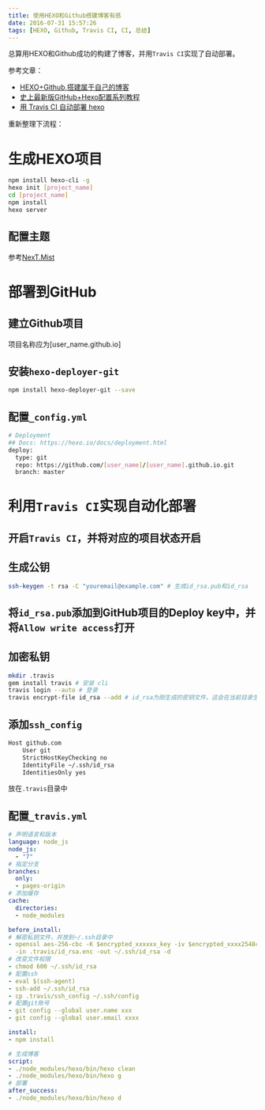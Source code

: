 ```yaml
---
title: 使用HEXO和Github搭建博客有感
date: 2016-07-31 15:57:26
tags: [HEXO, Github, Travis CI, CI, 总结]
---
```


总算用HEXO和Github成功的构建了博客，并用`Travis CI`实现了自动部署。

参考文章：
- [HEXO+Github,搭建属于自己的博客](http://www.jianshu.com/p/465830080ea9)
- [史上最新版GitHub+Hexo配置系列教程](http://blog.csdn.net/SmallCheric/article/details/51049691)
- [用 Travis CI 自动部署 hexo](https://segmentfault.com/a/1190000004667156)

重新整理下流程：
# 生成HEXO项目
```bash
npm install hexo-cli -g 
hexo init [project_name]
cd [project_name]
npm install
hexo server
```
## 配置主题
参考[NexT.Mist](https://github.com/iissnan/hexo-theme-next)

# 部署到GitHub
## 建立Github项目
项目名称应为[user_name.github.io]
## 安装`hexo-deployer-git`
```bash
npm install hexo-deployer-git --save
```
## 配置`_config.yml`
```bash
# Deployment
## Docs: https://hexo.io/docs/deployment.html
deploy:
  type: git
  repo: https://github.com/[user_name]/[user_name].github.io.git
  branch: master
```

# 利用`Travis CI`实现自动化部署
## 开启`Travis CI`，并将对应的项目状态开启
## 生成公钥
```bash
ssh-keygen -t rsa -C "youremail@example.com" # 生成id_rsa.pub和id_rsa
```
## 将`id_rsa.pub`添加到GitHub项目的Deploy key中，并将`Allow write access`打开
## 加密私钥
```bash
mkdir .travis
gem install travis # 安装 cli
travis login --auto # 登录
travis encrypt-file id_rsa --add # id_rsa为刚生成的密钥文件，这会在当前目录生成加密后的私钥文件id_rsa.enc，同时会输入encrypted_key 和 encrypted_iv
```
## 添加`ssh_config`
```bash
Host github.com
    User git
    StrictHostKeyChecking no
    IdentityFile ~/.ssh/id_rsa
    IdentitiesOnly yes
```
放在`.travis`目录中
## 配置`_travis.yml`
```yml
# 声明语言和版本
language: node_js
node_js:
  - "7" 
# 指定分支
branches:
  only:
  - pages-origin
# 添加缓存
cache:
  directories:
  - node_modules

before_install:
# 解密私钥文件，并放到~/.ssh目录中
- openssl aes-256-cbc -K $encrypted_xxxxxx_key -iv $encrypted_xxxx2548ca7ff03a_iv
  -in .travis/id_rsa.enc -out ~/.ssh/id_rsa -d
# 改变文件权限
- chmod 600 ~/.ssh/id_rsa
# 配置ssh
- eval $(ssh-agent)
- ssh-add ~/.ssh/id_rsa
- cp .travis/ssh_config ~/.ssh/config
# 配置git账号
- git config --global user.name xxx
- git config --global user.email xxxx

install:
- npm install

# 生成博客
script:
- ./node_modules/hexo/bin/hexo clean
- ./node_modules/hexo/bin/hexo g
# 部署
after_success:
- ./node_modules/hexo/bin/hexo d
```